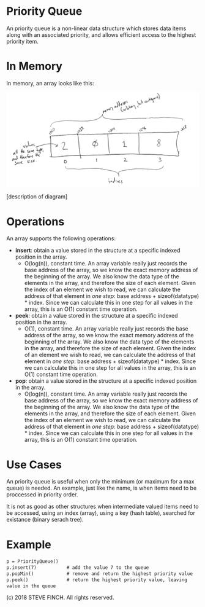 # Priority Queue

An priority queue is a non-linear data structure which stores data items along with an associated priority, and allows efficient access to the highest priority item.

# In Memory

In memory, an array looks like this:

![Image of Array in Memory](images/array_memory.png)

\[description of diagram\]

# Operations

An array supports the following operations:

* **insert**: obtain a value stored in the structure at a specific indexed position in the array.
  * O(log(n)), constant time. An array variable really just records the base address of the array, so we know the exact memory address of the beginning of the array. We also know the data type of the elements in the array, and therefore the size of each element. Given the index of an element we wish to read, we can calculate the address of that element in *one step*: base address + sizeof(datatype) * index. Since we can calculate this in one step for all values in the array, this is an O(1) constant time operation.
* **peek**: obtain a value stored in the structure at a specific indexed position in the array.
  * O(1), constant time. An array variable really just records the base address of the array, so we know the exact memory address of the beginning of the array. We also know the data type of the elements in the array, and therefore the size of each element. Given the index of an element we wish to read, we can calculate the address of that element in *one step*: base address + sizeof(datatype) * index. Since we can calculate this in one step for all values in the array, this is an O(1) constant time operation.    
* **pop**: obtain a value stored in the structure at a specific indexed position in the array.
  * O(log(n)), constant time. An array variable really just records the base address of the array, so we know the exact memory address of the beginning of the array. We also know the data type of the elements in the array, and therefore the size of each element. Given the index of an element we wish to read, we can calculate the address of that element in *one step*: base address + sizeof(datatype) * index. Since we can calculate this in one step for all values in the array, this is an O(1) constant time operation.

# Use Cases

An priority queue is useful when only the minimum (or maximum for a max queue) is needed. An example, just like the name, is when items need to be proccessed in priority order.

It is not as good as other structures when intermediate valued items need to be accessed, using an index (array), using a key (hash table), searched for existance (binary serach tree).

# Example

```
p = PriorityQueue()
p.insert(7)           # add the value 7 to the queue
p.popMin()            # remove and return the highest priority value
p.peek()              # return the highest priority value, leaving value in the queue
```

(c) 2018 STEVE FINCH. All rights reserved.
